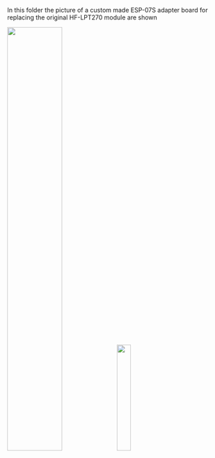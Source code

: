 In this folder the picture of a custom made ESP-07S adapter board for replacing the original HF-LPT270 module are shown 

<img src="https://github.com/GernotAlthammer/HA-ESPHome-WVC-Inverter/blob/main/Pictures/IMG_6053.png" style="width: 50%;"><img src="https://github.com/GernotAlthammer/HA-ESPHome-WVC-Inverter/blob/main/Pictures/IMG_6055.png" style="width: 25%;">
